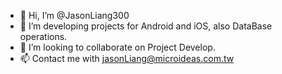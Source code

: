 - 👋 Hi, I’m @JasonLiang300
- 👀 I’m developing projects for Android and iOS, also DataBase operations.
- 💞️ I’m looking to collaborate on Project Develop.
- 📫 Contact me with jasonLiang@microideas.com.tw

<!---
JasonLiang300/JasonLiang300 is a ✨ special ✨ repository because its `README.md` (this file) appears on your GitHub profile.
You can click the Preview link to take a look at your changes.
--->
